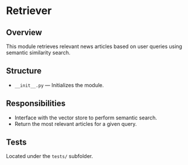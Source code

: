 # Retriever

## Overview

This module retrieves relevant news articles based on user queries using semantic similarity search.

## Structure

- `__init__.py` — Initializes the module.

## Responsibilities

- Interface with the vector store to perform semantic search.
- Return the most relevant articles for a given query.

## Tests

Located under the `tests/` subfolder.